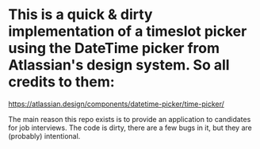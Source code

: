# This is a quick & dirty implementation of a timeslot picker using the DateTime picker from Atlassian's design system. So all credits to them:
https://atlassian.design/components/datetime-picker/time-picker/

The main reason this repo exists is to provide an application to candidates for job interviews. 
The code is dirty, there are a few bugs in it, but they are (probably) intentional.
